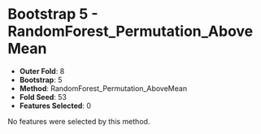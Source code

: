 # Bootstrap 5 - RandomForest_Permutation_AboveMean

- **Outer Fold**: 8
- **Bootstrap**: 5
- **Method**: RandomForest_Permutation_AboveMean
- **Fold Seed**: 53
- **Features Selected**: 0

No features were selected by this method.
